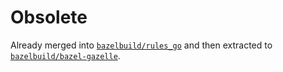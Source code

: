 Obsolete
=========

Already merged into [`bazelbuild/rules_go`](https://github.com/bazelbuild/rules_go/tree/master/go/tools/gazelle) and then extracted to [`bazelbuild/bazel-gazelle`](https://github.com/bazelbuild/bazel-gazelle).
